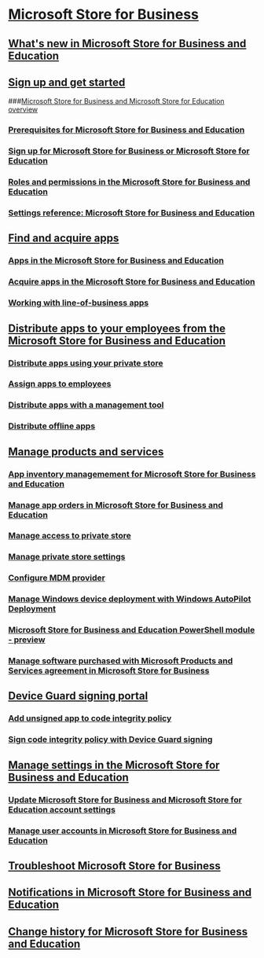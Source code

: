 # [Microsoft Store for Business](index.md)
## [What's new in Microsoft Store for Business and Education](whats-new-microsoft-store-business-education.md)
## [Sign up and get started](sign-up-microsoft-store-for-business-overview.md)
###[Microsoft Store for Business and Microsoft Store for Education overview](microsoft-store-for-business-overview.md)
### [Prerequisites for Microsoft Store for Business and Education](prerequisites-microsoft-store-for-business.md)
### [Sign up for Microsoft Store for Business or Microsoft Store for Education](sign-up-microsoft-store-for-business.md)
### [Roles and permissions in the Microsoft Store for Business and Education](roles-and-permissions-microsoft-store-for-business.md)
### [Settings reference: Microsoft Store for Business and Education](settings-reference-microsoft-store-for-business.md)
## [Find and acquire apps](find-and-acquire-apps-overview.md)
### [Apps in the Microsoft Store for Business and Education](apps-in-microsoft-store-for-business.md)
### [Acquire apps in the Microsoft Store for Business and Education](acquire-apps-microsoft-store-for-business.md)
### [Working with line-of-business apps](working-with-line-of-business-apps.md)
## [Distribute apps to your employees from the Microsoft Store for Business and Education](distribute-apps-to-your-employees-microsoft-store-for-business.md)
### [Distribute apps using your private store](distribute-apps-from-your-private-store.md)
### [Assign apps to employees](assign-apps-to-employees.md)
### [Distribute apps with a management tool](distribute-apps-with-management-tool.md)
### [Distribute offline apps](distribute-offline-apps.md)
## [Manage products and services](manage-apps-microsoft-store-for-business-overview.md)
### [App inventory managemement for Microsoft Store for Business and Education](app-inventory-management-microsoft-store-for-business.md)
### [Manage app orders in Microsoft Store for Business and Education](manage-orders-microsoft-store-for-business.md)
### [Manage access to private store](manage-access-to-private-store.md)
### [Manage private store settings](manage-private-store-settings.md)
### [Configure MDM provider](configure-mdm-provider-microsoft-store-for-business.md)
### [Manage Windows device deployment with Windows AutoPilot Deployment](add-profile-to-devices.md)
### [Microsoft Store for Business and Education PowerShell module - preview](microsoft-store-for-business-education-powershell-module.md)
### [Manage software purchased with Microsoft Products and Services agreement in Microsoft Store for Business](manage-mpsa-software-microsoft-store-for-business.md)
## [Device Guard signing portal](device-guard-signing-portal.md)
### [Add unsigned app to code integrity policy](add-unsigned-app-to-code-integrity-policy.md)
### [Sign code integrity policy with Device Guard signing](sign-code-integrity-policy-with-device-guard-signing.md)
## [Manage settings in the Microsoft Store for Business and Education](manage-settings-microsoft-store-for-business.md)
### [Update Microsoft Store for Business and Microsoft Store for Education account settings](update-microsoft-store-for-business-account-settings.md)
### [Manage user accounts in Microsoft Store for Business and Education](manage-users-and-groups-microsoft-store-for-business.md)
## [Troubleshoot Microsoft Store for Business](troubleshoot-microsoft-store-for-business.md)
## [Notifications in Microsoft Store for Business and Education](notifications-microsoft-store-business.md)
## [Change history for Microsoft Store for Business and Education](sfb-change-history.md)


